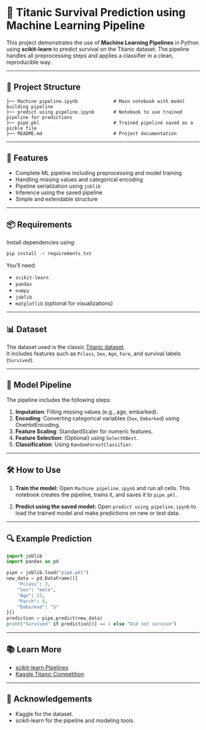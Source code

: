 # 🚢 Titanic Survival Prediction using Machine Learning Pipeline

This project demonstrates the use of **Machine Learning Pipelines** in Python using **scikit-learn** to predict survival on the Titanic dataset. The pipeline handles all preprocessing steps and applies a classifier in a clean, reproducible way.

---

## 📁 Project Structure

```
├── Machine pipeline.ipynb             # Main notebook with model building pipeline
├── predict using pipeline.ipynb       # Notebook to use trained pipeline for predictions
├── pipe.pkl                           # Trained pipeline saved as a pickle file
├── README.md                          # Project documentation
```

---

## 🚀 Features

- Complete ML pipeline including preprocessing and model training
- Handling missing values and categorical encoding
- Pipeline serialization using `joblib`
- Inference using the saved pipeline
- Simple and extendable structure

---

## 📦 Requirements

Install dependencies using:

```bash
pip install -r requirements.txt
```

You’ll need:

- `scikit-learn`
- `pandas`
- `numpy`
- `joblib`
- `matplotlib` (optional for visualizations)

---

## 📊 Dataset

The dataset used is the classic [Titanic dataset](https://www.kaggle.com/c/titanic/data).  
It includes features such as `Pclass`, `Sex`, `Age`, `Fare`, and survival labels (`Survived`).

---

## 🧠 Model Pipeline

The pipeline includes the following steps:

1. **Imputation**: Filling missing values (e.g., age, embarked).
2. **Encoding**: Converting categorical variables (`Sex`, `Embarked`) using OneHotEncoding.
3. **Feature Scaling**: StandardScaler for numeric features.
4. **Feature Selection**: (Optional) using `SelectKBest`.
5. **Classification**: Using `RandomForestClassifier`.

---

## 🛠 How to Use

1. **Train the model:**
   Open `Machine pipeline.ipynb` and run all cells. This notebook creates the pipeline, trains it, and saves it to `pipe.pkl`.

2. **Predict using the saved model:**
   Open `predict using pipeline.ipynb` to load the trained model and make predictions on new or test data.

---

## 🔍 Example Prediction

```python
import joblib
import pandas as pd

pipe = joblib.load("pipe.pkl")
new_data = pd.DataFrame([{
    "Pclass": 3,
    "Sex": "male",
    "Age": 22,
    "Parch": 0,
    "Embarked": "S"
}])
prediction = pipe.predict(new_data)
print("Survived" if prediction[0] == 1 else "Did not survive")
```

---

## 📚 Learn More

- [scikit-learn Pipelines](https://scikit-learn.org/stable/modules/compose.html)
- [Kaggle Titanic Competition](https://www.kaggle.com/c/titanic)

---

## 🙌 Acknowledgements

- Kaggle for the dataset.
- scikit-learn for the pipeline and modeling tools.
